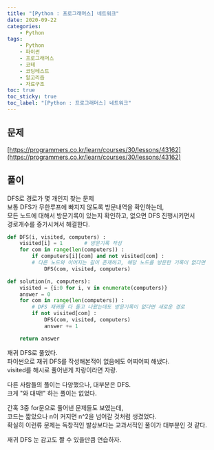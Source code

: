 ```yaml
---
title: "[Python : 프로그래머스] 네트워크"
date: 2020-09-22
categories:
    - Python
tags:
    - Python
    - 파이썬
    - 프로그래머스
    - 코테
    - 코딩테스트
    - 알고리즘
    - 자료구조
toc: true
toc_sticky: true
toc_label: "[Python : 프로그래머스] 네트워크"
---
```

## 문제
[https://programmers.co.kr/learn/courses/30/lessons/43162](https://programmers.co.kr/learn/courses/30/lessons/43162)
## 풀이
DFS로 경로가 몇 개인지 찾는 문제  
보통 DFS가 무한루프에 빠지지 않도록 방문내역을 확인하는데,  
모든 노드에 대해서 방문기록이 있는지 확인하고, 없으면 DFS 진행시키면서  
경로개수를 증가시켜서 해결한다.
```python
def DFS(i, visited, computers) :
    visited[i] = 1       # 방문기록 작성
    for com in range(len(computers)) :
        if computers[i][com] and not visited[com] : 
        # 다른 노드와 이어지는 길이 존재하고, 해당 노드를 방문한 기록이 없다면 
            DFS(com, visited, computers)

def solution(n, computers):
    visited = {i:0 for i, v in enumerate(computers)}
    answer = 0
    for com in range(len(computers)) :
        # DFS 재귀를 다 돌고 나왔는데도 방문기록이 없다면 새로운 경로
        if not visited[com] :
            DFS(com, visited, computers)
            answer += 1

    return answer
```
재귀 DFS로 풀었다.  
파이썬으로 재귀 DFS를 작성해본적이 없음에도 어찌어찌 해냈다.  
visited를 해시로 풀어낸게 자랑이라면 자랑.  
  
다른 사람들의 풀이는 다양했으나, 대부분은 DFS.  
크게 "와 대박!" 하는 풀이는 없었다.  
  
간혹 3중 for문으로 풀어낸 문제들도 보였는데,  
코드는 짧았으나 n이 커지면 n^2을 넘어갈 것처럼 생겼었다.  
확실히 이런류 문제는 독창적인 발상보다는 교과서적인 풀이가 대부분인 것 같다.  
  
재귀 DFS 눈 감고도 짤 수 있을만큼 연습하자.